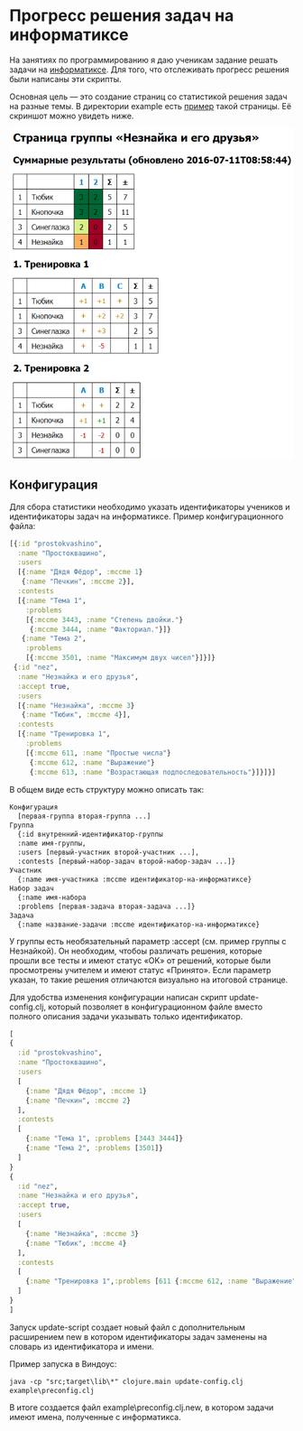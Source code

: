 # Прогресс решения задач на информатиксе

На занятиях по программированию я даю ученикам задание решать
задачи на [информатиксе](http://informatics.mccme.ru).
Для того, что отслеживать прогресс решения были написаны эти скрипты.

Основная цель — это создание страниц со статистикой решения задач на разные
темы. В директории example есть [пример](example/progress.html) такой страницы.
Её скриншот можно увидеть ниже.

![Скриншот страницы со статистикой](progress.png)

## Конфигурация

Для сбора статистики необходимо указать идентификаторы учеников и идентификаторы
задач на информатиксе. Пример конфигурационного файла:

```clojure
[{:id "prostokvashino",
  :name "Простоквашино",
  :users
  [{:name "Дядя Фёдор", :mccme 1}
   {:name "Печкин", :mccme 2}],
  :contests
  [{:name "Тема 1",
    :problems
    [{:mccme 3443, :name "Степень двойки."}
     {:mccme 3444, :name "Факториал."}]}
   {:name "Тема 2",
    :problems
    [{:mccme 3501, :name "Максимум двух чисел"}]}]}
 {:id "nez",
  :name "Незнайка и его друзья",
  :accept true,
  :users
  [{:name "Незнайка", :mccme 3}
   {:name "Тюбик", :mccme 4}],
  :contests
  [{:name "Тренировка 1",
    :problems
    [{:mccme 611, :name "Простые числа"}
     {:mccme 612, :name "Выражение"}
     {:mccme 613, :name "Возрастающая подпоследовательность"}]}]}]
```

В общем виде есть структуру можно описать так:

```
Конфигурация
  [первая-группа вторая-группа ...]
Группа
  {:id внутренний-идентификатор-группы
  :name имя-группы,
  :users [первый-участник второй-участник ...],
  :contests [первый-набор-задач второй-набор-задач ...]}
Участник
  {:name имя-участника :mccme идентификатор-на-информатиксе}
Набор задач
  {:name имя-набора
  :problems [первая-задача вторая-задача ...]}
Задача
  {:name название-задачи :mccme идентификатор-на-информатиксе}
```

У группы есть необязательный параметр :accept (см. пример группы
с Незнайкой). Он необходим, чтобоы различать решения, которые прошли
все тесты и имеют статус «OK» от решений, которые были просмотрены
учителем и имеют статус «Принято». Если параметр указан, то такие решения
отличаются визуально на итоговой странице.

Для удобства изменения конфигурации написан скрипт update-config.clj,
который позволяет в конфигурационном файле вместо полного описания задачи
указывать только идентификатор.

```clojure
[
{
  :id "prostokvashino",
  :name "Простоквашино", 
  :users
  [
    {:name "Дядя Фёдор", :mccme 1}
    {:name "Печкин", :mccme 2}
  ],
  :contests
  [
    {:name "Тема 1", :problems [3443 3444]}
    {:name "Тема 2", :problems [3501]}
  ]
}
{
  :id "nez",
  :name "Незнайка и его друзья",
  :accept true,
  :users
  [
    {:name "Незнайка", :mccme 3}
    {:name "Тюбик", :mccme 4}
  ],
  :contests
  [
    {:name "Тренировка 1",:problems [611 {:mccme 612, :name "Выражение"} 613]}
  ]
}
]
```

Запуск update-script создает новый файл с дополнительным расширением new в
котором идентификаторы задач заменены на словарь из идентификатора и имени. 

Пример запуска в Виндоус:

```
java -cp "src;target\lib\*" clojure.main update-config.clj example\preconfig.clj
```

В итоге создается файл example\preconfig.clj.new, в котором задачи имеют имена,
полученные с информатикса.


